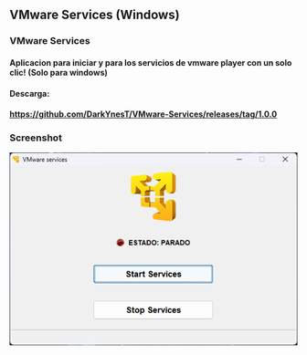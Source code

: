 ## VMware Services (Windows) 
### VMware Services

#### Aplicacion para iniciar y para los servicios de vmware player con un solo clic! (Solo para windows)

#### Descarga:
#### https://github.com/DarkYnesT/VMware-Services/releases/tag/1.0.0

### Screenshot
![alt text](https://github.com/enigmoes/VMware-Services/blob/main/screenshot.png?raw=true)
